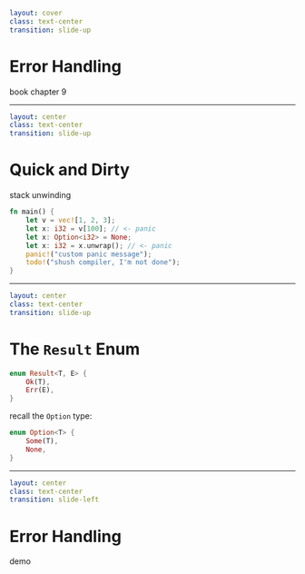 ```yaml
layout: cover
class: text-center
transition: slide-up
```

# Error Handling

book chapter 9

<Nr />

---

```yaml
layout: center
class: text-center
transition: slide-up
```

# Quick and Dirty

stack unwinding

```rust {2,3|4,5|6|7}
fn main() {
    let v = vec![1, 2, 3];
    let x: i32 = v[100]; // <- panic
    let x: Option<i32> = None;
    let x: i32 = x.unwrap(); // <- panic
    panic!("custom panic message");
    todo!("shush compiler, I'm not done");
}
```

<Nr />

---

```yaml
layout: center
class: text-center
transition: slide-up
```

# The `Result` Enum

```rust
enum Result<T, E> {
    Ok(T),
    Err(E),
}
```

recall the `Option` type:

```rust
enum Option<T> {
    Some(T),
    None,
}
```

<Nr />

---

```yaml
layout: center
class: text-center
transition: slide-left
```

# Error Handling

demo

<!--
    - unwrap -> expect
    - panic -> Option + `?`
    - Option -> Result<_, String>
    - Err(String) -> Err(AreaError)
    - replace ',' with 'x' in main
    - strip '-' in main
-->
